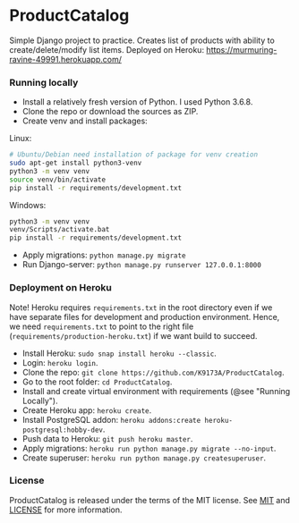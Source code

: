 # ProductCatalog
Simple Django project to practice. Creates list of products with ability to create/delete/modify list items.
Deployed on Heroku:  https://murmuring-ravine-49991.herokuapp.com/

### Running locally

* Install a relatively fresh version of Python. I used Python 3.6.8.
* Clone the repo or download the sources as ZIP.
* Create venv and install packages:

Linux:
```bash
# Ubuntu/Debian need installation of package for venv creation
sudo apt-get install python3-venv
python3 -m venv venv
source venv/bin/activate
pip install -r requirements/development.txt
```
Windows:
```bash
python3 -m venv venv
venv/Scripts/activate.bat
pip install -r requirements/development.txt
```

* Apply migrations: `python manage.py migrate`
* Run Django-server: `python manage.py runserver 127.0.0.1:8000`

### Deployment on Heroku

Note! Heroku requires `requirements.txt` in the root directory even if we have separate files for
development and production environment. Hence, we need `requirements.txt` to point to the right
file (`requirements/production-heroku.txt`) if we want build to succeed.

* Install Heroku: `sudo snap install heroku --classic`.
* Login: `heroku login`.
* Clone the repo: `git clone https://github.com/K9173A/ProductCatalog`.
* Go to the root folder: `cd ProductCatalog`.
* Install and create virtual environment with requirements (@see "Running Locally").
* Create Heroku app: `heroku create`.
* Install PostgreSQL addon: `heroku addons:create heroku-postgresql:hobby-dev`.
* Push data to Heroku: `git push heroku master`.
* Apply migrations: `heroku run python manage.py migrate --no-input`.
* Create superuser: `heroku run python manage.py createsuperuser`.

### License
ProductCatalog is released under the terms of the MIT license.  See [MIT](https://opensource.org/licenses/MIT) and [LICENSE](https://github.com/K9173A/ProductCatalog/blob/master/LICENSE) for more information.
